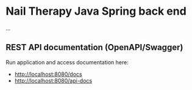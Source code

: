 # Nail Therapy Java Spring back end
...

## REST API documentation (OpenAPI/Swagger)
Run application and access documentation here:
* [http://localhost:8080/docs](http://localhost:8080/docs)
* [http://localhost:8080/api-docs](http://localhost:8080/api-docs)
